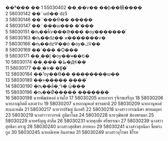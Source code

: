 ��ª��� ��
1	55030402	��¸��ѵ��  ��þ��觾����		
2	58030142	 ��¨ѡô��  ǳзͧ		
3	58030146	 ��¨���Ѳ��  �����		
4	58030147	 ��¨���ѡ���  �ʹ���		
5	58030151	 �ҧ��ǩѵ���Թ���  �ѹ�������ͧ		
6	58030163	 �ҧ��ǳ��  ⪤�������ѵ�		
7	58030166	 �ҧ��ǳѰ��ó  �ѹ�ػѷ��		
8	58030169	 ��´���  �Ѻ���		
9	58030171	 ��¸��ĵ  �ѹ��ҹ��Ե�		
10	58030174	 ��¸���  �ط�Ԫ��		
11	58030177	 ��¸�ҡ�  �ʧ�ͧ		
12	58030184	 ��¹ѹ��Ѳ��  ��������ѡ��		
13	58030189	 ��»�����  ����ͧ		
14	58030190	 �ҧ��ǻ�¸Դ�  ᾧ���		
15	58030196	 �ҧ��Ǿ�����  �������		
16	58030198	 นายพัฒน์พงค์  แจ่มใส
17	58030205	 นายภากร  รุจิเรขเสรีกุล
18	58030206	 นายภาณุกิตติ์  แสงสว่าง
19	58030207	 นายภาณุพงศ์  ธรรมชาติ
20	58030209	 นายภานุพงศ์  สะและหมัด
21	58030217	 นายวรปรัชญ์  นิเกศรี
22	58030218	 นางสาววรรณนิษา  พรหมบุตร
23	58030219	 นางสาววราภรณ์  ภูมิมาโนช
24	58030228	 นายวุฒิพงษ์  ฆ้องพรมมา
25	58030229	 นายศรัญญู  ตำลิ่ม
26	58030231	 นายศุภชัย  ศรีพรรณา
27	58030239	 นางสาวสุทธิดา  ตราชู
28	58030240	 นางสาวสุทธิพร  สายทอง
29	58030241	 นางสาวสุภนิดา  ซื่อตรงกูล
30	58030245	 นายอดิเทพ  อินทรพล
31	58030249	 นางสาวอุไรพร  ขีโรท
